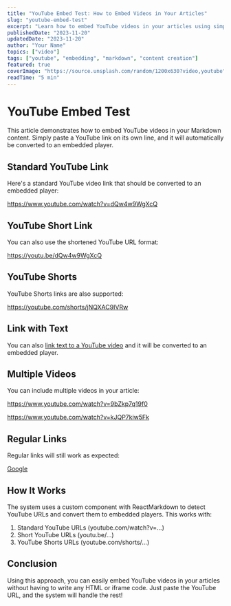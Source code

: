 ```yaml
---
title: "YouTube Embed Test: How to Embed Videos in Your Articles"
slug: "youtube-embed-test"
excerpt: "Learn how to embed YouTube videos in your articles using simple Markdown links that automatically convert to embedded players."
publishedDate: "2023-11-20"
updatedDate: "2023-11-20"
author: "Your Name"
topics: ["video"]
tags: ["youtube", "embedding", "markdown", "content creation"]
featured: true
coverImage: "https://source.unsplash.com/random/1200x630?video,youtube"
readTime: "5 min"
---
```


# YouTube Embed Test

This article demonstrates how to embed YouTube videos in your Markdown content. Simply paste a YouTube link on its own line, and it will automatically be converted to an embedded player.

## Standard YouTube Link

Here's a standard YouTube video link that should be converted to an embedded player:

https://www.youtube.com/watch?v=dQw4w9WgXcQ

## YouTube Short Link

You can also use the shortened YouTube URL format:

https://youtu.be/dQw4w9WgXcQ

## YouTube Shorts

YouTube Shorts links are also supported:

https://youtube.com/shorts/jNQXAC9IVRw

## Link with Text

You can also [link text to a YouTube video](https://www.youtube.com/watch?v=dQw4w9WgXcQ) and it will be converted to an embedded player.

## Multiple Videos

You can include multiple videos in your article:

https://www.youtube.com/watch?v=9bZkp7q19f0

https://www.youtube.com/watch?v=kJQP7kiw5Fk

## Regular Links

Regular links will still work as expected:

[Google](https://www.google.com)

## How It Works

The system uses a custom component with ReactMarkdown to detect YouTube URLs and convert them to embedded players. This works with:

1. Standard YouTube URLs (youtube.com/watch?v=...)
2. Short YouTube URLs (youtu.be/...)
3. YouTube Shorts URLs (youtube.com/shorts/...)

## Conclusion

Using this approach, you can easily embed YouTube videos in your articles without having to write any HTML or iframe code. Just paste the YouTube URL, and the system will handle the rest!

